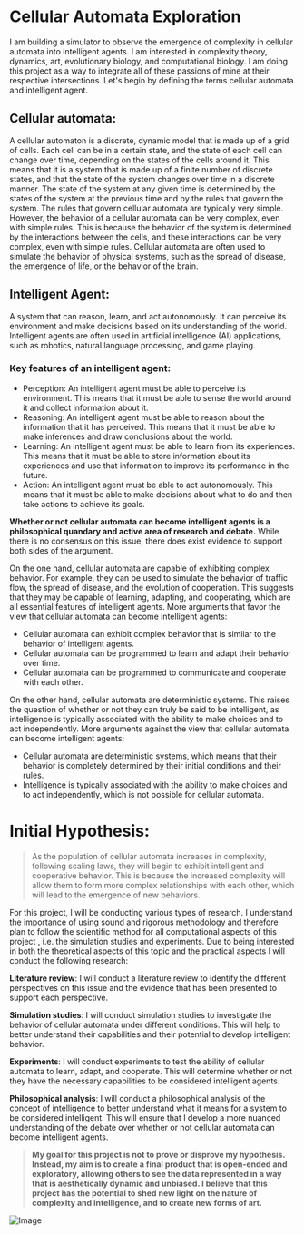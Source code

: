  # Cellular Automata Exploration 
I am building a simulator to observe the emergence of complexity in cellular automata into intelligent agents. I am interested in complexity theory, dynamics, art, evolutionary biology, and computational biology. I am doing this project as a way to integrate all of these passions of mine at their respective intersections. Let's begin by defining the terms cellular automata and intelligent agent.

## Cellular automata: 
A cellular automaton is a discrete, dynamic model that is made up of a grid of cells. Each cell can be in a certain state, and the state of each cell can change over time, depending on the states of the cells around it. This means that it is a system that is made up of a finite number of discrete states, and that the state of the system changes over time in a discrete manner. The state of the system at any given time is determined by the states of the system at the previous time and by the rules that govern the system.
The rules that govern  cellular automata are typically very simple. However, the behavior of a cellular automata can be very complex, even with simple rules. This is because the behavior of the system is determined by the interactions between the cells, and these interactions can be very complex, even with simple rules. 
Cellular automata are often used to simulate the behavior of physical systems, such as the spread of disease, the emergence of life, or the behavior of the brain.
## Intelligent Agent:
A system that can reason, learn, and act autonomously. It can perceive its environment and make decisions based on its understanding of the world. Intelligent agents are often used in artificial intelligence (AI) applications, such as robotics, natural language processing, and game playing.
### Key features of an intelligent agent:
* Perception: An intelligent agent must be able to perceive its environment. This means that it must be able to sense the world around it and collect information about it.
* Reasoning: An intelligent agent must be able to reason about the information that it has perceived. This means that it must be able to make inferences and draw conclusions about the world.
* Learning: An intelligent agent must be able to learn from its experiences. This means that it must be able to store information about its experiences and use that information to improve its performance in the future.
* Action: An intelligent agent must be able to act autonomously. This means that it must be able to make decisions about what to do and then take actions to achieve its goals.

**Whether or not cellular automata can become intelligent agents is a philosophical quandary and active area of research and debate.**  While there is no consensus on this issue, there does exist evidence to support both sides of the argument. 

On the one hand, cellular automata are capable of exhibiting complex behavior. For example, they can be used to simulate the behavior of traffic flow, the spread of disease, and the evolution of cooperation. This suggests that they may be capable of learning, adapting, and cooperating, which are all essential features of intelligent agents. More arguments that favor the view that cellular automata can become intelligent agents:
* Cellular automata can exhibit complex behavior that is similar to the behavior of intelligent agents.
* Cellular automata can be programmed to learn and adapt their behavior over time.
* Cellular automata can be programmed to communicate and cooperate with each other.

On the other hand, cellular automata are deterministic systems. This raises the question of whether or not they can truly be said to be intelligent, as intelligence is typically associated with the ability to make choices and to act independently. More arguments against the view that cellular automata can become intelligent agents:
* Cellular automata are deterministic systems, which means that their behavior is completely determined by their initial conditions and their rules.
* Intelligence is typically associated with the ability to make choices and to act independently, which is not possible for cellular automata.

# Initial Hypothesis:  
> As the population of cellular automata increases in complexity, following scaling laws, they will begin to exhibit intelligent and cooperative behavior. This is because the increased complexity will allow them to form more complex relationships with each other, which will lead to the emergence of new behaviors.

For this project, I will be conducting various types of research. I understand the importance of using sound and rigorous methodology and therefore plan to follow the scientific method for all computational aspects of this project , i.e. the simulation studies and experiments. Due to being interested in both the theoretical aspects of this topic and the practical aspects I will conduct the following research:

**Literature review**: I will conduct a literature review to identify the different perspectives on this issue and the evidence that has been presented to support each perspective.

**Simulation studies**: I will conduct simulation studies to investigate the behavior of cellular automata under different conditions. This will help to better understand their capabilities and their potential to develop intelligent behavior.

**Experiments**: I will conduct experiments to test the ability of cellular automata to learn, adapt, and cooperate. This will determine whether or not they have the necessary capabilities to be considered intelligent agents.

**Philosophical analysis**: I will conduct a philosophical analysis of the concept of intelligence to better understand what it means for a system to be considered intelligent. This will ensure that I develop a more nuanced understanding of the debate over whether or not cellular automata can become intelligent agents.

>
> **My goal for this project is not to prove or disprove my hypothesis. Instead, my aim is to create a final product that is open-ended and exploratory, allowing others to see the data represented in a way that is aesthetically dynamic and unbiased. I believe that this project has the potential to shed new light on the nature of complexity and intelligence, and to create new forms of art.**
>

![Image](https://user-images.githubusercontent.com/115185670/265066968-41b6e3a2-1cd3-45b2-afc4-9f9c1ffe3de0.jpg)
